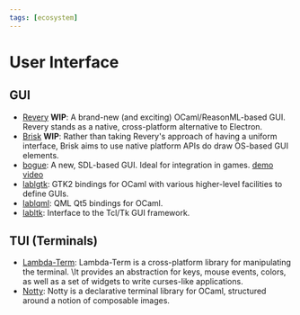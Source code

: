 ```yaml
---
tags: [ecosystem]
---
```


# User Interface

## GUI

* [Revery](https://github.com/revery-ui/revery) **WIP**:
A brand-new (and exciting) OCaml/ReasonML-based GUI.
Revery stands as a native, cross-platform alternative to Electron.
* [Brisk](https://github.com/briskml/brisk) **WIP**:
Rather than taking Revery's approach of having a uniform interface,
Brisk aims to use native platform APIs do draw OS-based GUI elements.
* [bogue](https://github.com/sanette/bogue):
A new, SDL-based GUI. Ideal for integration in games. [demo video](https://youtu.be/isFLxnDooL8)
* [lablgtk](http://lablgtk.forge.ocamlcore.org/):
GTK2 bindings for OCaml with various higher-level facilities to define GUIs.
* [lablqml](https://github.com/Kakadu/lablqml):
QML Qt5 bindings for OCaml.
* [labltk](https://forge.ocamlcore.org/projects/labltk/):
Interface to the Tcl/Tk GUI framework.

## TUI (Terminals)
* [Lambda-Term](https://github.com/diml/lambda-term):
Lambda-Term is a cross-platform library for manipulating the terminal.
\It provides an abstraction for keys, mouse events, colors, as well as a set of widgets to write curses-like applications.
* [Notty](https://github.com/pqwy/notty):
Notty is a declarative terminal library for OCaml, structured around a notion of composable images.
